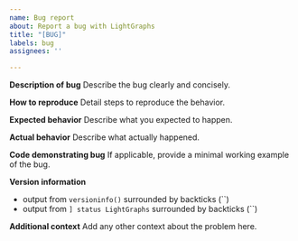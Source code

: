 ```yaml
---
name: Bug report
about: Report a bug with LightGraphs
title: "[BUG]"
labels: bug
assignees: ''

---
```


**Description of bug**
Describe the bug clearly and concisely.

**How to reproduce**
Detail steps to reproduce the behavior.

**Expected behavior**
Describe what you expected to happen.

**Actual behavior**
Describe what actually happened.

**Code demonstrating bug**
If applicable, provide a minimal working example of the bug.

**Version information**
 - output from `versioninfo()` surrounded by backticks (``)
 - output from `] status LightGraphs` surrounded by backticks (``)

**Additional context**
Add any other context about the problem here.
